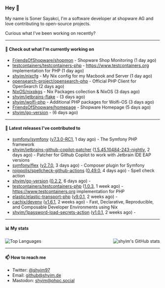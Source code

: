 ### Hey 👋

My name is Soner Sayakci, I'm a software developer at shopware AG and love contributing to open-source projects.

Curious what I've been working on recently?

---

#### 👷 Check out what I'm currently working on

- [FriendsOfShopware/shopmon](https://github.com/FriendsOfShopware/shopmon) - Shopware Shop Monitoring (1 day ago)
- [testcontainers/testcontainers-php](https://github.com/testcontainers/testcontainers-php) - https://www.testcontainers.org implementation for PHP (1 day ago)
- [shyim/nixcfg](https://github.com/shyim/nixcfg) - My Nix config for my Macbook and Server (1 day ago)
- [opensearch-project/opensearch-php](https://github.com/opensearch-project/opensearch-php) - Official PHP Client for OpenSearch (2 days ago)
- [NixOS/nixpkgs](https://github.com/NixOS/nixpkgs) - Nix Packages collection &amp; NixOS (3 days ago)
- [shyim/jetbrains-flake](https://github.com/shyim/jetbrains-flake) -  (3 days ago)
- [shyim/wolfi-php](https://github.com/shyim/wolfi-php) - Additional PHP packages for Wolfi-OS (3 days ago)
- [FriendsOfShopware/homepage](https://github.com/FriendsOfShopware/homepage) - Shopware Homepage (5 days ago)
- [shyim/go-version](https://github.com/shyim/go-version) -  (6 days ago)

---

#### 🔭 Latest releases I've contributed to

- [symfony/symfony](https://github.com/symfony/symfony) ([v7.3.0-RC1](https://github.com/symfony/symfony/releases/tag/v7.3.0-RC1), 1 day ago) - The Symfony PHP framework
- [shyim/jetbrains-github-copilot-patcher](https://github.com/shyim/jetbrains-github-copilot-patcher) ([1.5.45.10484-243-nightly](https://github.com/shyim/jetbrains-github-copilot-patcher/releases/tag/1.5.45.10484-243-nightly), 2 days ago) - Patcher for Github Copilot to work with Jetbrain IDE EAP versions
- [symfony/flex](https://github.com/symfony/flex) ([v2.7.0](https://github.com/symfony/flex/releases/tag/v2.7.0), 3 days ago) - Composer plugin for Symfony
- [rojopolis/spellcheck-github-actions](https://github.com/rojopolis/spellcheck-github-actions) ([0.49.0](https://github.com/rojopolis/spellcheck-github-actions/releases/tag/0.49.0), 4 days ago) - Spell check action
- [shyim/go-version](https://github.com/shyim/go-version) ([0.2.2](https://github.com/shyim/go-version/releases/tag/0.2.2), 6 days ago) - 
- [testcontainers/testcontainers-php](https://github.com/testcontainers/testcontainers-php) ([1.0.3](https://github.com/testcontainers/testcontainers-php/releases/tag/1.0.3), 1 week ago) - https://www.testcontainers.org implementation for PHP
- [elastic/elastic-transport-php](https://github.com/elastic/elastic-transport-php) ([v9.0.1](https://github.com/elastic/elastic-transport-php/releases/tag/v9.0.1), 2 weeks ago) - 
- [cachix/devenv](https://github.com/cachix/devenv) ([v1.6.1](https://github.com/cachix/devenv/releases/tag/v1.6.1), 2 weeks ago) - Fast, Declarative, Reproducible, and Composable Developer Environments using Nix
- [shyim/1password-load-secrets-action](https://github.com/shyim/1password-load-secrets-action) ([v1.0.1](https://github.com/shyim/1password-load-secrets-action/releases/tag/v1.0.1), 2 weeks ago) - 

---

#### 📊 My stats

<img align="right" alt="shyim's GitHub stats" src="https://github-readme-stats.vercel.app/api?username=shyim&count_private=1&show_icons=true&" />

![Top Languages](https://github-readme-stats.vercel.app/api/top-langs/?username=shyim)

---

#### 📫 How to reach me

- Twitter: [@shyim97](https://twitter.com/shyim97)
- Email: [github@shyim.de](mailto://github@shyim.de)
- Mastodon: <a rel="me" href="https://phpc.social/@shyim">shyim@phpc.social</a>
